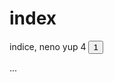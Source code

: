 # index

indice, neno yup 4
<button onClick="this.innerText = parseInt(this.innerText)+1">1</button>
<div id="app">...</div>
<script type="module" src="/client/lib/client-module.ts"></script>

<img client="/espana.png" style="height:80px;">